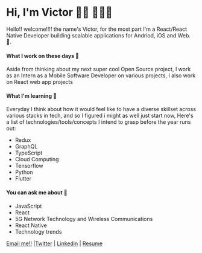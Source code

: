 # Hi, I'm Victor 👋🏾 👩🏾‍💻
Hello!! welcome!!!! the name's Victor, for the most part I'm a React/React Native  Developer building  scalable applications for
Andriod, iOS and Web. :new_moon_with_face:.

#### What I work on these days :briefcase:

Aside from thinking about my next super cool Open Source project, I work as an Intern as a Mobile Software Developer  on various projects, I also work on React web app projects 
#### What I'm learning :book:

Everyday I think about how it would feel like to have a diverse skillset across various stacks in tech, and so I figured i might as well just start now, Here's a list of technologies/tools/concepts I intend to grasp before the year runs out:
- Redux
- GraphQL
- TypeScript
- Cloud Computing
- Tensorflow
- Python
- Flutter

#### You can ask me about :fax:

- JavaScript
- React
- 5G Network Technology and Wireless Communications
- React Native
- Technology trends

[Email me!!](mailto:ezeavictor2016@outlook.com) |<a href="https://twitter.com/Victorebukaezea">Twitter</a> | <a href="https://www.linkedin.com/in/ezea-victor-abbb19173/">Linkedin</a> | <a href="https://drive.google.com/file/d/14DLNk0QuU1bVCn9v9yleiRv8Yh7PZgZw/view?usp=sharing">Resume</a>
